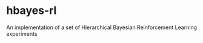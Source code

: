 hbayes-rl
=========

An implementation of a set of Hierarchical Bayesian Reinforcement Learning experiments
